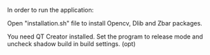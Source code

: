In order to run the application:


Open "installation.sh" file to install Opencv, Dlib and Zbar packages.

You need QT Creator installed.
Set the program to release mode and uncheck shadow build in build settings. (opt)
